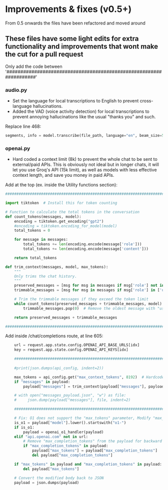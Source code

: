 # Improvements & fixes (v0.5+)

From 0.5 onwards the files have been refactored and moved around

## These files have some light edits for extra functionality and improvements that wont make the cut for a pull request

Only add the code between '###################################################################'

### audio.py

- Set the language for local transcriptions to English to prevent cross-language hallucinations.
- Added the VAD (voice activity detection) for local transcriptions to prevent annoying hallucinations like the usual "thanks you" and such.

Replace line 468:

```python
segments, info = model.transcribe(file_path, language="en", beam_size=5, vad_filter=True)
```

### openai.py

- Hard coded a context limit (8k) to prevent the whole chat to be sent to external/paid APIs. This is obviously not ideal but in longer chats, it will let you use Groq's API (15k limit), as well as models with less effective context length, and save you money in paid APIs.

Add at the top (ex. inside the Utility functions section):

```python
###############################################################################

import tiktoken  # Install this for token counting

# Function to calculate the total tokens in the conversation
def count_tokens(messages, model):
    encoding = tiktoken.get_encoding("gpt2")
    #encoding = tiktoken.encoding_for_model(model)
    total_tokens = 0

    for message in messages:
        total_tokens += len(encoding.encode(message['role']))
        total_tokens += len(encoding.encode(message['content']))

    return total_tokens

def trim_context(messages, model, max_tokens):
    """
    Only trims the chat history.
    """
    preserved_messages = [msg for msg in messages if msg['role'] not in ['user', 'assistant']]
    trimmable_messages = [msg for msg in messages if msg['role'] in ['user', 'assistant']]

    # Trim the trimmable messages if they exceed the token limit
    while count_tokens(preserved_messages + trimmable_messages, model) > max_tokens:
        trimmable_messages.pop(0)  # Remove the oldest message with "user" or "assistant" role

    return preserved_messages + trimmable_messages

###############################################################################
```

Add inside /chat/completions route, at line 605:

```python
    url = request.app.state.config.OPENAI_API_BASE_URLS[idx]
    key = request.app.state.config.OPENAI_API_KEYS[idx]

    ###############################################################################
    
    #print(json.dumps(api_config, indent=2))

    max_tokens = api_config.get("max_context_tokens", 8192)  # Hardcoded limit
    if "messages" in payload:
        payload["messages"] = trim_context(payload["messages"], payload["model"], max_tokens)

    # with open("messages_payload.json", "w") as file:
    #     json.dump(payload["messages"], file, indent=2)

    ###############################################################################

    # Fix: O1 does not support the "max_tokens" parameter, Modify "max_tokens" to "max_completion_tokens"
    is_o1 = payload["model"].lower().startswith("o1-")
    if is_o1:
        payload = openai_o1_handler(payload)
    elif "api.openai.com" not in url:
        # Remove "max_completion_tokens" from the payload for backward compatibility
        if "max_completion_tokens" in payload:
            payload["max_tokens"] = payload["max_completion_tokens"]
            del payload["max_completion_tokens"]

    if "max_tokens" in payload and "max_completion_tokens" in payload:
        del payload["max_tokens"]

    # Convert the modified body back to JSON
    payload = json.dumps(payload)
```
